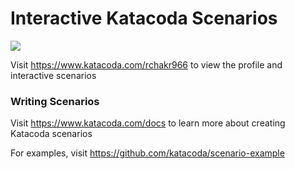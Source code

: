 # Interactive Katacoda Scenarios

[![](http://shields.katacoda.com/katacoda/rchakr966/count.svg)](https://www.katacoda.com/rchakr966 "Get your profile on Katacoda.com")

Visit https://www.katacoda.com/rchakr966 to view the profile and interactive scenarios

### Writing Scenarios
Visit https://www.katacoda.com/docs to learn more about creating Katacoda scenarios

For examples, visit https://github.com/katacoda/scenario-example
